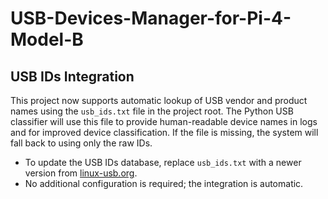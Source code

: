 # USB-Devices-Manager-for-Pi-4-Model-B

## USB IDs Integration

This project now supports automatic lookup of USB vendor and product names using the `usb_ids.txt` file in the project root. The Python USB classifier will use this file to provide human-readable device names in logs and for improved device classification. If the file is missing, the system will fall back to using only the raw IDs.

- To update the USB IDs database, replace `usb_ids.txt` with a newer version from [linux-usb.org](http://www.linux-usb.org/usb-ids.html).
- No additional configuration is required; the integration is automatic.